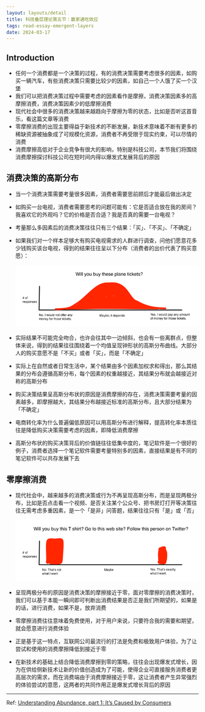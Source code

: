 ```yaml
---
layout: layouts/detail
title: 科技叠层理论第五节：赢家通吃效应
tags: read-essay-emergent-layers
date: 2024-03-17
---
```

## Introduction
- 任何一个消费都是一个决策的过程，有的消费决策需要考虑很多的因素，如购买一辆汽车，有些消费决策只需要比较少的因素，如自己一个人饿了买一个汉堡
- 我们可以把消费决策过程中需要考虑的因素看作是摩擦，消费决策因素多的高摩擦消费，消费决策因素少的低摩擦消费
- 现代社会中很多的消费决策越来越趋向于摩擦为零的状态，比如是否听这首音乐，看这篇文章等消费
- 零摩擦消费的出现主要得益于新技术的不断发展，新技术意味着不断有更多的稀缺资源被抽象成了可规模化资源，消费者不再受限于现实约束，可以尽情的消费
- 消费摩擦高低对于企业竞争有很大的影响，特别是科技公司，本节我们将围绕消费摩擦探讨科技公司在短时间内得以爆发式发展背后的原因

## 消费决策的高斯分布
- 当一个消费决策需要考量很多因素，消费者需要思前顾后才能最后做出决定
- 如购买一台电视，消费者需要思考的问题可能有：它是否适合放在我的房间？我喜欢它的外观吗？它的价格是否合适？我是否真的需要一台电视？
- 考量那么多因素后的消费决策往往只有三个结果：「买」、「不买」、「不确定」
- 如果我们对一个样本足够大有购买电视需求的人群进行调查，问他们愿意花多少钱购买该台电视，得到的结果往往呈以下分布（消费者的出价代表了购买意愿）：
    
    ![Normal distribution in consumer purchase](/static/img/consumer-purchase-normal-distribution.jpeg)
    
- 实际结果不可能完全吻合，也许会往其中一边倾斜，也会有一些离群点，但整体来说，得到的结果往往围绕着一个均值呈现钟形状的高斯分布曲线。大部分人的购买意愿不是「不买」或者「买」，而是「不确定」
- 实际上在自然或者日常生活中，某个结果由多个因素加权求和得出，那么其结果的分布会遵循高斯分布，每个因素的权重越接近，其结果分布就会越接近对称的高斯分布
- 购买决策结果呈高斯分布状的原因是消费摩擦的存在，消费决策需要考量的因素越多，即摩擦越大，其结果分布越接近标准的高斯分布，且大部分结果为「不确定」
- 电商转化率为什么普遍偏低原因可以用高斯分布进行解释，提高转化率本质往往是降低购买决策需要考虑的因素，即降低消费摩擦
- 高斯分布状的购买决策背后的价值链往往低集中度的，笔记软件是一个很好的例子，消费者选择一个笔记软件需要考量特别多的因素，直接结果是有不同的笔记软件可以共存发展下去

## 零摩擦消费
- 现代社会中，越来越多的消费决策或行为不再呈现高斯分布，而是呈现两极分布，比如是否点击看一个视频、是否关注某个公众号、把书房灯打开等决策往往无需考虑多重因素，是一个「是非」问答题，结果往往只有「是」或「否」
    
    ![Bipolar distribution in consumer purchase in tech](/static/img/tech-bipolar-distribution.jpeg)
    
- 呈现两极分布的原因是消费决策的摩擦接近于零，面对零摩擦的消费决策时，我们可以基于本能一瞬间即可判断出消费结果是否正是我们所期望的，如果是的话，进行消费，如果不是，放弃消费
- 零摩擦消费往往意味着免费使用，对于用户来说，只要符合我的需要和期望，就会愿意进行消费体验
- 正是基于这一特点，互联网公司最流行的打法是免费和极致用户体验，为了让尝试和使用的消费摩擦降低到接近于零
- 在新技术的基础上结合降低消费摩擦到零的策略，往往会出现爆发式增长，因为在供给侧新技术让新的价值创造成为了可能，使得企业可直接服务消费者更高层次的需求，而在消费端由于消费摩擦接近于零，这让消费者产生异常强烈的体验尝试的意愿，这两者的共同作用正是爆发式增长背后的原因

---

Ref:
<a href="https://medium.com/social-capital/understanding-abundance-part-1-its-caused-by-consumers-db7abb984e2e">Understanding Abundance, part 1: It’s Caused by Consumers</a>